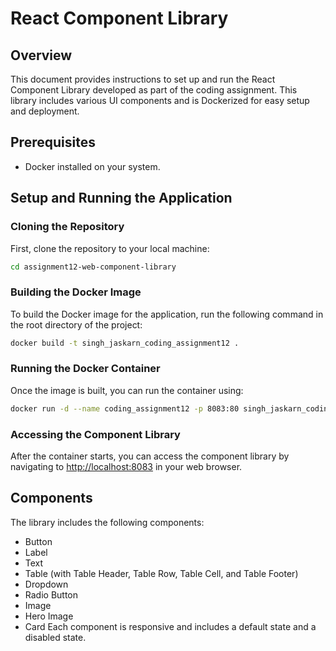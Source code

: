 # React Component Library

## Overview

This document provides instructions to set up and run the React Component Library developed as part of the coding assignment. This library includes various UI components and is Dockerized for easy setup and deployment.

## Prerequisites

- Docker installed on your system.

## Setup and Running the Application

### Cloning the Repository

First, clone the repository to your local machine:

```bash
cd assignment12-web-component-library
```

### Building the Docker Image

To build the Docker image for the application, run the following command in the root directory of the project:

```bash
docker build -t singh_jaskarn_coding_assignment12 .
```

### Running the Docker Container

Once the image is built, you can run the container using:

```bash
docker run -d --name coding_assignment12 -p 8083:80 singh_jaskarn_coding_assignment12
```

### Accessing the Component Library

After the container starts, you can access the component library by navigating to [http://localhost:8083](http://localhost:8083)
in your web browser.

## Components

The library includes the following components:

- Button
- Label
- Text
- Table (with Table Header, Table Row, Table Cell, and Table Footer)
- Dropdown
- Radio Button
- Image
- Hero Image
- Card
  Each component is responsive and includes a default state and a disabled state.
